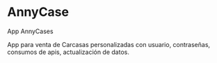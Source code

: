 # AnnyCase
App AnnyCases

App para venta de Carcasas personalizadas con usuario, contraseñas, consumos de apis, actualización de datos.
